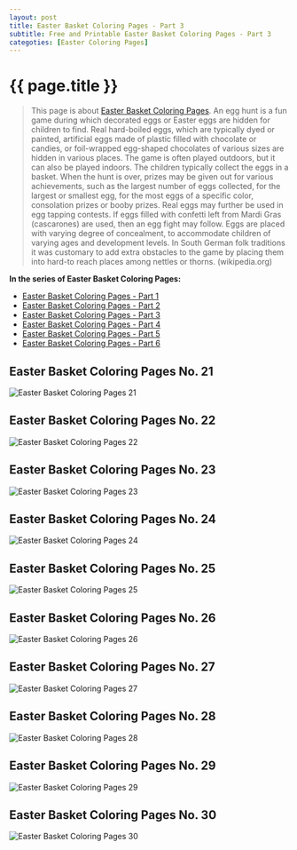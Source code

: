 ```yaml
---
layout: post
title: Easter Basket Coloring Pages - Part 3
subtitle: Free and Printable Easter Basket Coloring Pages - Part 3
categoties: [Easter Coloring Pages]
---
```

{{ page.title }}
================
> This page is about [Easter Basket Coloring Pages](https://hoanghabelle.github.io/). An egg hunt is a fun game during which decorated eggs or Easter eggs are hidden for children to find. Real hard-boiled eggs, which are typically dyed or painted, artificial eggs made of plastic filled with chocolate or candies, or foil-wrapped egg-shaped chocolates of various sizes are hidden in various places. The game is often played outdoors, but it can also be played indoors. The children typically collect the eggs in a basket. When the hunt is over, prizes may be given out for various achievements, such as the largest number of eggs collected, for the largest or smallest egg, for the most eggs of a specific color, consolation prizes or booby prizes. Real eggs may further be used in egg tapping contests. If eggs filled with confetti left from Mardi Gras (cascarones) are used, then an egg fight may follow. Eggs are placed with varying degree of concealment, to accommodate children of varying ages and development levels. In South German folk traditions it was customary to add extra obstacles to the game by placing them into hard-to reach places among nettles or thorns. (wikipedia.org)

**In the series of Easter Basket Coloring Pages:**

* [Easter Basket Coloring Pages - Part 1](https://hoanghabelle.github.io/2017/11/10/Easter-Basket-Coloring-Pages-part-1.html)
* [Easter Basket Coloring Pages - Part 2](https://hoanghabelle.github.io/2017/11/10/Easter-Basket-Coloring-Pages-part-2.html)
* [Easter Basket Coloring Pages - Part 3](https://hoanghabelle.github.io/2017/11/10/Easter-Basket-Coloring-Pages-part-3.html)
* [Easter Basket Coloring Pages - Part 4](https://hoanghabelle.github.io/2017/11/10/Easter-Basket-Coloring-Pages-part-4.html)
* [Easter Basket Coloring Pages - Part 5](https://hoanghabelle.github.io/2017/11/10/Easter-Basket-Coloring-Pages-part-5.html)
* [Easter Basket Coloring Pages - Part 6](https://hoanghabelle.github.io/2017/11/10/Easter-Basket-Coloring-Pages-part-6.html)
## Easter Basket Coloring Pages No. 21
![Easter Basket Coloring Pages 21](https://hoanghabelle.github.io/img1/Easter-Basket-Coloring-Pages%20(21).jpg "Easter Basket Coloring Pages 21")

## Easter Basket Coloring Pages No. 22
![Easter Basket Coloring Pages 22](https://hoanghabelle.github.io/img1/Easter-Basket-Coloring-Pages%20(22).jpg "Easter Basket Coloring Pages 22")

## Easter Basket Coloring Pages No. 23
![Easter Basket Coloring Pages 23](https://hoanghabelle.github.io/img1/Easter-Basket-Coloring-Pages%20(23).jpg "Easter Basket Coloring Pages 23")

## Easter Basket Coloring Pages No. 24
![Easter Basket Coloring Pages 24](https://hoanghabelle.github.io/img1/Easter-Basket-Coloring-Pages%20(24).jpg "Easter Basket Coloring Pages 24")

<script async src="//pagead2.googlesyndication.com/pagead/js/adsbygoogle.js"></script><ins class="adsbygoogle" style="display:block" data-ad-format="fluid" data-ad-layout-key="-8i+1w-dq+e9+ft" data-ad-client="ca-pub-6753140515841889" data-ad-slot="6190446671"></ins> <script> (adsbygoogle = window.adsbygoogle || []).push({}); </script>

## Easter Basket Coloring Pages No. 25
![Easter Basket Coloring Pages 25](https://hoanghabelle.github.io/img1/Easter-Basket-Coloring-Pages%20(25).jpg "Easter Basket Coloring Pages 25")

## Easter Basket Coloring Pages No. 26
![Easter Basket Coloring Pages 26](https://hoanghabelle.github.io/img1/Easter-Basket-Coloring-Pages%20(26).jpg "Easter Basket Coloring Pages 26")

## Easter Basket Coloring Pages No. 27
![Easter Basket Coloring Pages 27](https://hoanghabelle.github.io/img1/Easter-Basket-Coloring-Pages%20(27).jpg "Easter Basket Coloring Pages 27")

## Easter Basket Coloring Pages No. 28
![Easter Basket Coloring Pages 28](https://hoanghabelle.github.io/img1/Easter-Basket-Coloring-Pages%20(28).jpg "Easter Basket Coloring Pages 28")

<script async src="//pagead2.googlesyndication.com/pagead/js/adsbygoogle.js"></script><ins class="adsbygoogle" style="display:block" data-ad-format="fluid" data-ad-layout-key="-8i+1w-dq+e9+ft" data-ad-client="ca-pub-6753140515841889" data-ad-slot="6190446671"></ins> <script> (adsbygoogle = window.adsbygoogle || []).push({}); </script>

## Easter Basket Coloring Pages No. 29
![Easter Basket Coloring Pages 29](https://hoanghabelle.github.io/img1/Easter-Basket-Coloring-Pages%20(29).jpg "Easter Basket Coloring Pages 29")

## Easter Basket Coloring Pages No. 30
![Easter Basket Coloring Pages 30](https://hoanghabelle.github.io/img1/Easter-Basket-Coloring-Pages%20(30).jpg "Easter Basket Coloring Pages 30")

